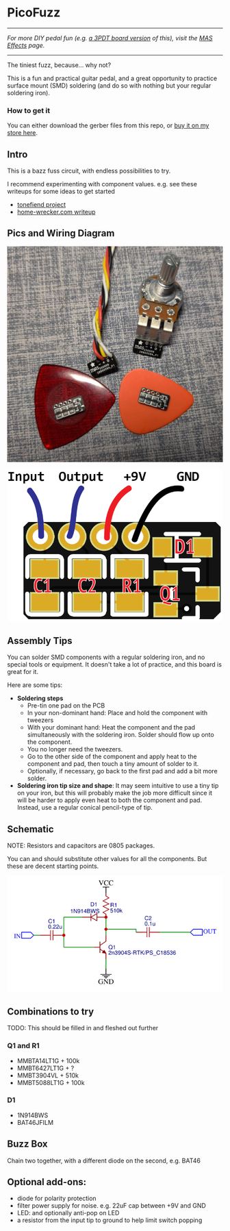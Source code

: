 # PicoFuzz

---

*For more DIY pedal fun (e.g. [a 3PDT board version](https://mas-effects.square.site/product/stompfuzz-kit/26?cp=true&sa=false&sbp=false&q=false&category_id=7)  of this), visit the [MAS Effects](https://mas-effects.com) page.*

---

The tiniest fuzz, because... why not?

This is a fun and practical guitar pedal, and a great opportunity to practice surface mount (SMD) soldering (and do so with nothing but your regular soldering iron).

### How to get it

You can either download the gerber files from this repo, or [buy it on my store here](https://mas-effects.square.site/product/10-picofuzz-pcbs/23?cp=true&sa=false&sbp=false&q=false&category_id=7).

## Intro

This is a bazz fuss circuit, with endless possibilities to try. 

I recommend experimenting with component values. e.g. see these writeups for some ideas to get started

* [tonefiend project](https://www.tonefiend.com/wp-content/uploads/DIY-Club-Project-2-v02.pdf)
* [home-wrecker.com writeup](http://home-wrecker.com/bazz.html)

## Pics and Wiring Diagram

![picofuzz](/picofuzz.jpg)

![picofuzz wiring](/picofuzz-wiring.png)

## Assembly Tips 

You can solder SMD components with a regular soldering iron, and no special tools or equipment. It doesn't take a lot of practice, and this board is great for it.

Here are some tips:

* **Soldering steps**
  * Pre-tin one pad on the PCB
  * In your non-dominant hand: Place and hold the component with tweezers
  * With your dominant hand: Heat the component and the pad simultaneously with the soldering iron. Solder should flow up onto the component.
  * You no longer need the tweezers.
  * Go to the other side of the component and apply heat to the component and pad, then touch a tiny amount of solder to it.
  * Optionally, if necessary, go back to the first pad and add a bit more solder.
* **Soldering iron tip size and shape**: It may seem intuitive to use a tiny tip on your iron, but this will probably make the job more difficult since it will be harder to apply even heat to both the component and pad. Instead, use a regular conical pencil-type of tip.

## Schematic

NOTE: Resistors and capacitors are 0805 packages.

You can and should substitute other values for all the components. But these are decent starting points.

![picofuzz schematic](/picofuzz-schematic.png)

## Combinations to try

TODO: This should be filled in and fleshed out further

### Q1 and R1

* MMBTA14LT1G + 100k
* MMBT6427LT1G  + ?
* MMBT3904VL  + 510k
* MMBT5088LT1G + 100k


### D1

* 1N914BWS
* BAT46JFILM

## Buzz Box

Chain two together, with a different diode on the second, e.g. BAT46

## Optional add-ons:

* diode for polarity protection
* filter power supply for noise. e.g. 22uF cap between +9V and GND
* LED: and optionally anti-pop on LED
* a resistor from the input tip to ground to help limit switch popping
